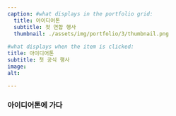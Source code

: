 ```yaml
---
caption: #what displays in the portfolio grid:
  title: 아이디어톤
  subtitle: 첫 연합 행사
  thumbnail: ./assets/img/portfolio/3/thumbnail.png
  
#what displays when the item is clicked:
title: 아이디어톤
subtitle: 첫 공식 행사
image: 
alt: 

---
```

### 아이디어톤에 가다
